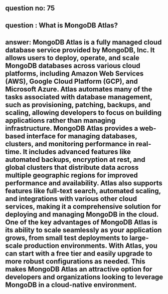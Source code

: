 
      
## question no: 75

## question : What is MongoDB Atlas?

## answer: MongoDB Atlas is a fully managed cloud database service provided by MongoDB, Inc. It allows users to deploy, operate, and scale MongoDB databases across various cloud platforms, including Amazon Web Services (AWS), Google Cloud Platform (GCP), and Microsoft Azure. Atlas automates many of the tasks associated with database management, such as provisioning, patching, backups, and scaling, allowing developers to focus on building applications rather than managing infrastructure. MongoDB Atlas provides a web-based interface for managing databases, clusters, and monitoring performance in real-time. It includes advanced features like automated backups, encryption at rest, and global clusters that distribute data across multiple geographic regions for improved performance and availability. Atlas also supports features like full-text search, automated scaling, and integrations with various other cloud services, making it a comprehensive solution for deploying and managing MongoDB in the cloud. One of the key advantages of MongoDB Atlas is its ability to scale seamlessly as your application grows, from small test deployments to large-scale production environments. With Atlas, you can start with a free tier and easily upgrade to more robust configurations as needed. This makes MongoDB Atlas an attractive option for developers and organizations looking to leverage MongoDB in a cloud-native environment.
      
